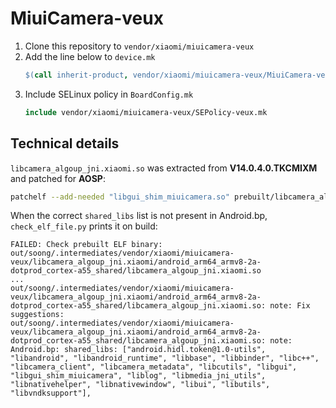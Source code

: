 # MiuiCamera-veux

1. Clone this repository to `vendor/xiaomi/miuicamera-veux`
2. Add the line below to `device.mk`
    ```makefile
    $(call inherit-product, vendor/xiaomi/miuicamera-veux/MiuiCamera-veux.mk)
    ```
3. Include SELinux policy in `BoardConfig.mk`
    ```makefile
    include vendor/xiaomi/miuicamera-veux/SEPolicy-veux.mk
    ```

## Technical details

`libcamera_algoup_jni.xiaomi.so` was extracted from **V14.0.4.0.TKCMIXM** and patched for **AOSP**:
```sh
patchelf --add-needed "libgui_shim_miuicamera.so" prebuilt/libcamera_algoup_jni.xiaomi.so
```
When the correct `shared_libs` list is not present in Android.bp, `check_elf_file.py` prints it on build:
```
FAILED: Check prebuilt ELF binary: out/soong/.intermediates/vendor/xiaomi/miuicamera-veux/libcamera_algoup_jni.xiaomi/android_arm64_armv8-2a-dotprod_cortex-a55_shared/libcamera_algoup_jni.xiaomi.so
...
out/soong/.intermediates/vendor/xiaomi/miuicamera-veux/libcamera_algoup_jni.xiaomi/android_arm64_armv8-2a-dotprod_cortex-a55_shared/libcamera_algoup_jni.xiaomi.so: note: Fix suggestions:
out/soong/.intermediates/vendor/xiaomi/miuicamera-veux/libcamera_algoup_jni.xiaomi/android_arm64_armv8-2a-dotprod_cortex-a55_shared/libcamera_algoup_jni.xiaomi.so: note:   Android.bp: shared_libs: ["android.hidl.token@1.0-utils", "libandroid", "libandroid_runtime", "libbase", "libbinder", "libc++", "libcamera_client", "libcamera_metadata", "libcutils", "libgui", "libgui_shim_miuicamera", "liblog", "libmedia_jni_utils", "libnativehelper", "libnativewindow", "libui", "libutils", "libvndksupport"],
```

